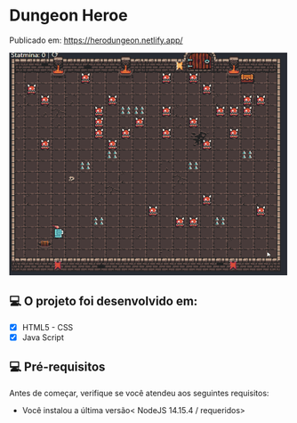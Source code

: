 # Dungeon Heroe

 Publicado em:   https://herodungeon.netlify.app/

<img src="https://github.com/georgepiter/dungeon-heroe/blob/main/src/assets/images/gameplay.gif?raw=true" width="500" height="400" alt="game play"/>


## 💻 O projeto foi desenvolvido em:

- [x] HTML5 - CSS
- [x] Java Script

## 💻 Pré-requisitos

Antes de começar, verifique se você atendeu aos seguintes requisitos:

* Você instalou a última versão< NodeJS 14.15.4 / requeridos>

